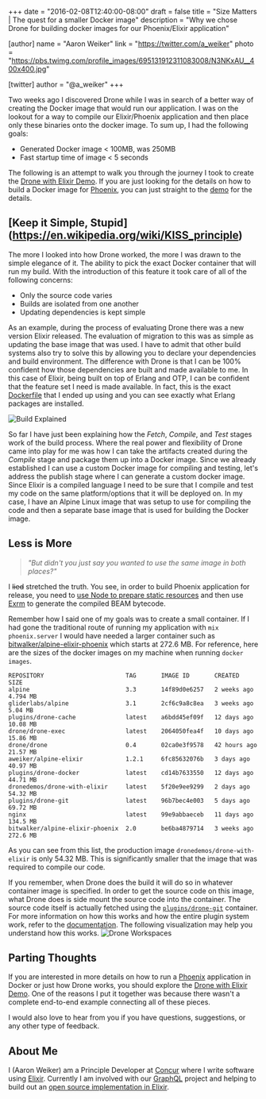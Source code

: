 +++
date = "2016-02-08T12:40:00-08:00"
draft = false
title = "Size Matters | The quest for a smaller Docker image"
description = "Why we chose Drone for building docker images for our Phoenix/Elixir application"

[author]
  name = "Aaron Weiker"
  link = "https://twitter.com/a_weiker"
  photo = "https://pbs.twimg.com/profile_images/695131912311083008/N3NKxAU__400x400.jpg"

[twitter]
  author = "@a_weiker"
+++

Two weeks ago I discovered Drone while I was in search of a better way of creating the Docker image that would run our application. I was on the lookout for a way to compile our Elixir/Phoenix application and then place only these binaries onto the docker image. To sum up, I had the following goals:

* Generated Docker image < 100MB, was 250MB
* Fast startup time of image < 5 seconds

The following is an attempt to walk you through the journey I took to create the [Drone with Elixir Demo](http://github.com/drone-demos/drone-with-elixir). If you are just looking for the details on how to build a Docker image for [Phoenix](http://phoenixframework.org), you can just straight to the [demo](http://github.com/drone-demos/drone-with-elixir) for the details.

## [Keep it Simple, Stupid] (https://en.wikipedia.org/wiki/KISS_principle)

The more I looked into how Drone worked, the more I was drawn to the simple elegance of it. The ability to pick the exact Docker container that will run my build. With the introduction of this feature it took care of all of the following concerns:

* Only the source code varies
* Builds are isolated from one another
* Updating dependencies is kept simple

As an example, during the process of evaluating Drone there was a new version Elixir released. The evaluation of migration to this was as simple as updating the base image that was used. I have to admit that other build systems also try to solve this by allowing you to declare your dependencies and build environment. The difference with Drone is that I can be 100% confident how those dependencies are built and made available to me. In this case of Elixir, being built on top of Erlang and OTP, I can be confident that the feature set I need is made available. In fact, this is the exact [Dockerfile](https://github.com/aweiker/alpine-elixir/blob/master/1.2.1/Dockerfile) that I ended up using and you can see exactly what Erlang packages are installed.

![Build Explained](/images/drone-with-elixir_build-explained.png)

So far I have just been explaining how the _Fetch_, _Compile_, and _Test_ stages work of the build process. Where the real power and flexibility of Drone came into play for me was how I can take the artifacts created during the _Compile_ stage and package them up into a Docker image. Since we already established I can use a custom Docker image for compiling and testing, let's address the publish stage where I can generate a custom docker image. Since Elixir is a compiled language I need to be sure that I compile and test my code on the same platform/options that it will be deployed on. In my case, I have an Alpine Linux image that was setup to use for compiling the code and then a separate base image that is used for building the Docker image.

## Less is More

> _"But didn't you just say you wanted to use the same image in both places?"_

I ~~lied~~ stretched the truth. You see, in order to build Phoenix application for release, you need to [use Node to prepare static resources](http://www.phoenixframework.org/docs/deployment#section-compiling-your-application-assets) and then use [Exrm](http://www.phoenixframework.org/docs/advanced-deployment) to generate the compiled BEAM bytecode.

Remember how I said one of my goals was to create a small container. If I had gone the traditional route of running my application with `mix phoenix.server` I would have needed a larger container such as [bitwalker/alpine-elixir-phoenix](https://github.com/bitwalker/alpine-elixir-phoenix) which starts at 272.6 MB. For reference, here are the sizes of the docker images on my machine when running `docker images`.

```
REPOSITORY                       TAG       IMAGE ID       CREATED       SIZE
alpine                           3.3       14f89d0e6257   2 weeks ago   4.794 MB
gliderlabs/alpine                3.1       2cf6c9a8c8ea   3 weeks ago   5.04 MB
plugins/drone-cache              latest    a6bdd45ef09f   12 days ago   10.08 MB
drone/drone-exec                 latest    2064050fea4f   10 days ago   15.86 MB
drone/drone                      0.4       02ca0e3f9578   42 hours ago  21.57 MB
aweiker/alpine-elixir            1.2.1     6fc85632076b   3 days ago    40.97 MB
plugins/drone-docker             latest    cd14b7633550   12 days ago   44.71 MB
dronedemos/drone-with-elixir     latest    5f20e9ee9299   2 days ago    54.32 MB
plugins/drone-git                latest    96b7bec4e003   5 days ago    69.72 MB
nginx                            latest    99e9abbaeceb   11 days ago   134.5 MB
bitwalker/alpine-elixir-phoenix  2.0       be6ba4879714   3 weeks ago   272.6 MB
```

As you can see from this list, the production image `dronedemos/drone-with-elixir` is only 54.32 MB. This is significantly smaller that the image that was required to compile our code.

If you remember, when Drone does the build it will do so in whatever container image is specified. In order to get the source code on this image, what Drone does is side mount the source code into the container. The source code itself is actually fetched using the [`plugins/drone-git`](http://readme.drone.io/plugins/git/) container. For more information on how this works and how the entire plugin system work, refer to the [documentation](http://readme.drone.io/devs/plugins/). The following visualization may help you understand how this works.
![Drone Workspaces](/images/drone-with-elixir_containers.png)

## Parting Thoughts

If you are interested in more details on how to run a [Phoenix](http://phoenixframework.org) application in Docker or just how Drone works, you should explore the [Drone with Elixir Demo](http://github.com/drone-demos/drone-with-elixir). One of the reasons I put it together was because there wasn't a complete end-to-end example connecting all of these pieces.

I would also love to hear from you if you have questions, suggestions, or any other type of feedback.

## About Me
I (Aaron Weiker) am a Principle Developer at [Concur](https://www.concur.com/) where I write software using [Elixir](http://elixir-lang.org/). Currently I am involved with our [GraphQL](https://facebook.github.io/graphql/) project and helping to build out an [open source implementation in Elixir](http://graphql-elixir.org/).
